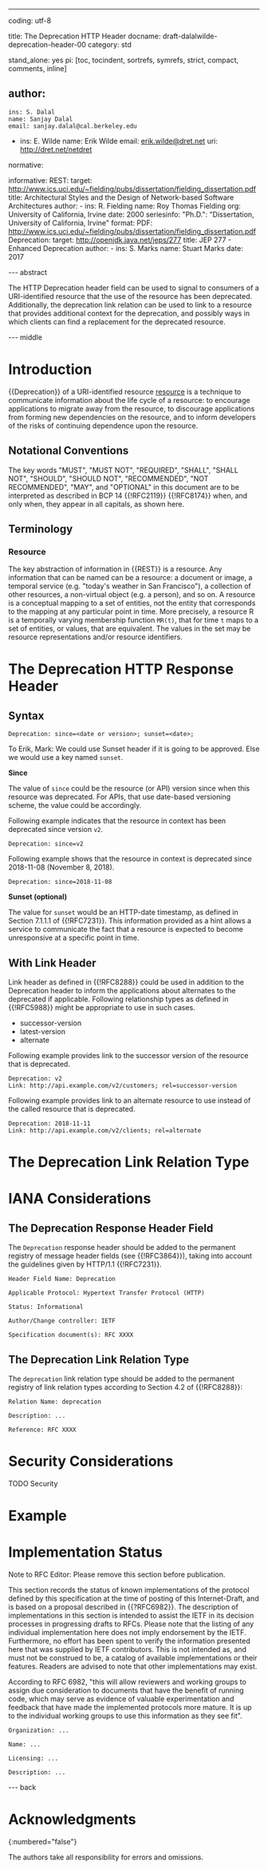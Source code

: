---
coding: utf-8

title: The Deprecation HTTP Header
docname: draft-dalalwilde-deprecation-header-00
category: std

stand_alone: yes
pi: [toc, tocindent, sortrefs, symrefs, strict, compact, comments, inline]

author:
  -
    ins: S. Dalal
    name: Sanjay Dalal
    email: sanjay.dalal@cal.berkeley.edu
  -    
    ins: E. Wilde
    name: Erik Wilde
    email: erik.wilde@dret.net
    uri: http://dret.net/netdret
  
normative:

informative:
    REST:
        target: http://www.ics.uci.edu/~fielding/pubs/dissertation/fielding_dissertation.pdf
        title: Architectural Styles and the Design of Network-based Software Architectures
        author:
        -
            ins: R. Fielding
            name: Roy Thomas Fielding
            org: University of California, Irvine
        date: 2000
        seriesinfo:
            "Ph.D.": "Dissertation, University of California, Irvine"
        format:
            PDF: http://www.ics.uci.edu/~fielding/pubs/dissertation/fielding_dissertation.pdf     
    Deprecation:
       target: http://openjdk.java.net/jeps/277
       title: JEP 277 - Enhanced Deprecation
       author:
       -
       	ins: S. Marks
       	name: Stuart Marks
       date: 2017         
      
--- abstract

The HTTP Deprecation header field can be used to signal to consumers of a URI-identified resource that the use of the resource has been deprecated. Additionally, the deprecation link relation can be used to link to a resource that provides additional context for the deprecation, and possibly ways in which clients can find a replacement for the deprecated resource.


--- middle



# Introduction

{{Deprecation}} of a URI-identified resource [resource](#resource) is a technique to communicate information about the life cycle of a resource: to encourage applications to migrate away from the resource, to discourage applications from forming new dependencies on the resource, and to inform developers of the risks of continuing dependence upon the resource.


## Notational Conventions

The key words "MUST", "MUST NOT", "REQUIRED", "SHALL", "SHALL NOT", "SHOULD",
"SHOULD NOT", "RECOMMENDED", "NOT RECOMMENDED", "MAY", and "OPTIONAL" in this
document are to be interpreted as described in BCP 14 {{!RFC2119}} {{!RFC8174}}
when, and only when, they appear in all capitals, as shown here.

## Terminology

### Resource

The key abstraction of information in {{REST}} is a resource. Any information that can be named can be a resource: a document or image, a temporal service (e.g. "today's weather in San Francisco"), a collection of other resources, a non-virtual object (e.g. a person), and so on. A resource is a conceptual mapping to a set of entities, not the entity that corresponds to the mapping at any particular point in time. More precisely, a resource R is a temporally varying membership function `MR(t)`, that for time `t` maps to a set of entities, or values, that are equivalent. The values in the set may be resource representations and/or resource identifiers. 



# The Deprecation HTTP Response Header

## Syntax

    Deprecation: since=<date or version>; sunset=<date>;

To Erik, Mark: We could use Sunset header if it is going to be approved. Else we would use a key named `sunset`.

**Since**

The value of `since` could be the resource (or API) version since when this resource was deprecated. For APIs, that use date-based versioning scheme, the value could be accordingly.

Following example indicates that the resource in context has been deprecated since version `v2`.

    Deprecation: since=v2
    
Following example shows that the resource in context is deprecated since 2018-11-08 (November 8, 2018).    

    Deprecation: since=2018-11-08 


**Sunset (optional)**



The value for `sunset` would be an HTTP-date timestamp, as defined in Section 7.1.1.1 of {{!RFC7231}}. This information provided as a hint allows a service to communicate the fact that a resource is expected to become unresponsive at a specific point in time.

## With Link Header

Link header as defined in {{!RFC8288}} could be used in addition to the Deprecation header to inform the applications about alternates to the deprecated if applicable. Following relationship types as defined in {{!RFC5988}} might be appropriate to use in such cases.

* successor-version
* latest-version
* alternate

Following example provides link to the successor version of the resource that is deprecated.

    Deprecation: v2
    Link: http://api.example.com/v2/customers; rel=successor-version
    
Following example provides link to an alternate resource to use instead of the called resource that is deprecated.    

    Deprecation: 2018-11-11
    Link: http://api.example.com/v2/clients; rel=alternate


# The Deprecation Link Relation Type



    


# IANA Considerations

## The Deprecation Response Header Field

The `Deprecation` response header should be added to the permanent registry of message header fields (see {{!RFC3864}}), taking into account the guidelines given by HTTP/1.1 {{!RFC7231}}.

	Header Field Name: Deprecation
	
	Applicable Protocol: Hypertext Transfer Protocol (HTTP)

	Status: Informational
	
	Author/Change controller: IETF
	
	Specification document(s): RFC XXXX


## The Deprecation Link Relation Type

The `deprecation` link relation type should be added to the permanent registry of link relation types according to Section 4.2 of {{!RFC8288}}:


	Relation Name: deprecation
	
	Description: ...
	
	Reference: RFC XXXX

# Security Considerations

TODO Security

# Example

# Implementation Status

Note to RFC Editor: Please remove this section before publication.

This section records the status of known implementations of the
protocol defined by this specification at the time of posting of this
Internet-Draft, and is based on a proposal described in {{?RFC6982}}.  The description of implementations in this section is
intended to assist the IETF in its decision processes in progressing
drafts to RFCs.  Please note that the listing of any individual
implementation here does not imply endorsement by the IETF.
Furthermore, no effort has been spent to verify the information
presented here that was supplied by IETF contributors.  This is not
intended as, and must not be construed to be, a catalog of available
implementations or their features.  Readers are advised to note that
other implementations may exist.

According to RFC 6982, "this will allow reviewers and working groups
to assign due consideration to documents that have the benefit of
running code, which may serve as evidence of valuable experimentation
and feedback that have made the implemented protocols more mature.
It is up to the individual working groups to use this information as
they see fit".


	Organization: ...
	
	Name: ...
	
	Licensing: ...
	
	Description: ...




--- back


# Acknowledgments
{:numbered="false"}

 The authors take all responsibility for errors and omissions.



